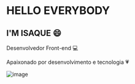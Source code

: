 # HELLO EVERYBODY

## I'M ISAQUE :smile:

Desenvolvedor Front-end :computer:

Apaixonado por desenvolvimento e tecnologia :heartpulse:

![image]({https://img.shields.io/badge/LinkedIn-0077B5?style=for-the-badge&logo=linkedin&logoColor=white})

